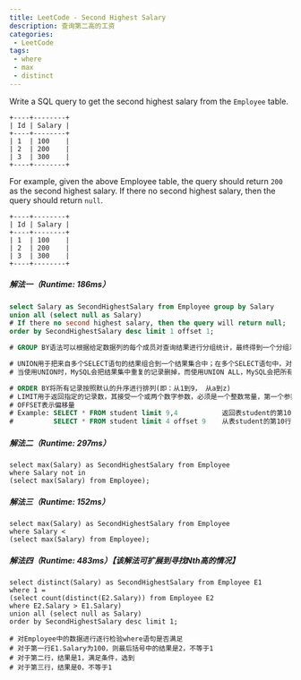 ```yaml
---
title: LeetCode - Second Highest Salary
description: 查询第二高的工资
categories:
 - LeetCode
tags:
 - where
 - max
 - distinct
---
```





Write a SQL query to get the second highest salary from the `Employee` table.

```
+----+--------+
| Id | Salary |
+----+--------+
| 1  | 100    |
| 2  | 200    |
| 3  | 300    |
+----+--------+
```

For example, given the above Employee table, the query should return `200` as the second highest salary. If there no second highest salary, then the query should return `null`.

```
+----+--------+
| Id | Salary |
+----+--------+
| 1  | 100    |
| 2  | 200    |
| 3  | 300    |
+----+--------+
```



##### 解法一（Runtime: 186ms）

```sql
select Salary as SecondHighestSalary from Employee group by Salary
union all (select null as Salary)  
# If there no second highest salary, then the query will return null;
order by SecondHighestSalary desc limit 1 offset 1;

# GROUP BY语法可以根据给定数据列的每个成员对查询结果进行分组统计，最终得到一个分组汇总表

# UNION用于把来自多个SELECT语句的结果组合到一个结果集合中；在多个SELECT语句中，对应的列应该具有相同的字段属性，且第一个SELECT语句中被使用的字段名称也被用于结果的字段名称
# 当使用UNION时，MySQL会把结果集中重复的记录删掉，而使用UNION ALL，MySQL会把所有的记录返回，且效率高于UNION

# ORDER BY将所有记录按照默认的升序进行排列(即：从1到9， 从a到z)
# LIMIT用于返回指定的记录数，其接受一个或两个数字参数，必须是一个整数常量，第一个参数指定第一个返回记录行的偏移量（初始记录行的偏移量是0），第二个参数指定返回记录行的最大数目
# OFFSET表示偏移量
# Example: SELECT * FROM student limit 9,4           返回表student的第10、11、12、13行
#          SELECT * FROM student limit 4 offset 9    从表student的第10行开始，返回4行
```



##### 解法二（Runtime: 297ms）

```mysql
select max(Salary) as SecondHighestSalary from Employee
where Salary not in
(select max(Salary) from Employee);
```



##### 解法三（Runtime: 152ms）

```mysql
select max(Salary) as SecondHighestSalary from Employee
where Salary <
(select max(Salary) from Employee);
```



##### 解法四（Runtime: 483ms）【该解法可扩展到寻找Nth高的情况】

```mysql
select distinct(Salary) as SecondHighestSalary from Employee E1
where 1 =
(select count(distinct(E2.Salary)) from Employee E2
where E2.Salary > E1.Salary)
union all (select null as Salary)
order by SecondHighestSalary desc limit 1;

# 对Employee中的数据进行逐行检验where语句是否满足
# 对于第一行E1.Salary为100，则最后括号中的结果是2，不等于1
# 对于第二行，结果是1，满足条件，选到
# 对于第三行，结果是0，不等于1
```











